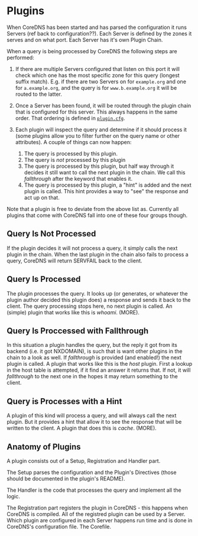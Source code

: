 # Plugins

When CoreDNS has been started and has parsed the configuration it runs Servers (ref back to
configuration??). Each Server is defined by the zones it serves and on what port. Each Server has
it's own Plugin Chain.

When a query is being processed by CoreDNS the following steps are performed:

1. If there are multiple Servers configured that listen on this port it will check which one
   has the most specific zone for this query (longest suffix match). E.g. if there are two Servers
   on for `example.org` and one for `a.example.org`, and the query is for `www.b.example.org` it
   will be routed to the latter.
2. Once a Server has been found, it will be routed through the plugin chain that is configured for
   this server. This always happens in the same order. That ordering is defined in
   [`plugin.cfg`](https://github.com).
3. Each plugin will inspect the query and determine if it should process it (some plugins
   allow you to filter further on the query name or other attributes).
   A couple of things can now happen:

   1. The query is processed by this plugin.
   2. The query is *not* processed by this plugin
   3. The query is processed by this plugin, but half way through it decides it still want
      to call the next plugin in the chain. We call this *fallthrough* after the keyword that
      enables it.
   4. The query is processed by this plugin, a "hint" is added and the next plugin is called. This
      hint provides a way to "see" the response and act up on that.

Note that a plugin is free to deviate from the above list as. Currently all plugins that come with
CoreDNS fall into one of these four groups though.

## Query Is Not Processed

If the plugin decides it will not process a query, it simply calls the next plugin in the chain.
When the last plugin in the chain also fails to process a query, CoreDNS will return SERVFAIL back
to the client.

## Query Is Processed

The plugin processes the query. It looks up (or generates, or whatever the plugin author decided
this plugin does) a response and sends it back to the client. The query processing stops here, no
next plugin is called. An (simple) plugin that works like this is *whoami*. (MORE).

## Query Is Proccessed with Fallthrough

In this situation a plugin handles the query, but the reply it got from its backend (i.e. it got
NXDOMAIN), is such that is want other plugins in the chain to a look as well. If *fallthrough* is
provided (and enabled!) the next plugin is called. A plugin that works like this is the *host*
plugin. First a lookup in the host table is attempted, if it find an answer it returns that. If not,
it will *fallthrough* to the next one in the hopes it may return something to the client.

## Query is Processes with a Hint

A plugin of this kind will process a query, and will always call the next plugin. But it provides
a hint that allow it to see the response that will be written to the client. A plugin that does
this is *cache*. (MORE).

## Anatomy of Plugins

A plugin consists out of a Setup, Registration and Handler part.

The Setup parses the configuration and the Plugin's Directives (those should be documented in the
plugin's README).

The Handler is the code that processes the query and implement all the logic.

The Registration part registers the plugin in CoreDNS - this happens when CoreDNS is compiled. All
of the registred plugin can be used by a Server. Which plugin are configured in each Server happens
run time and is done in CoreDNS's configuration file. The Corefile.
